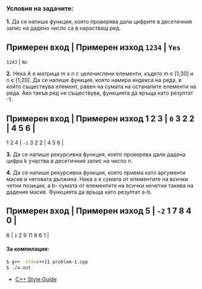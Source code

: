 ### Условия на задачите:

**1.** Да се напише функция, която проверява дали цифрите 
в десетичния запис на дадено число са в нарастващ ред.

Примерен вход | Примерен изход
`1234`		  | `Yes`
-------------------------------
`1243` 		  | `No`

**2.** Нека А е матрица m x n с целочислени елементи, 
където m є [1;30] и n є [1;20]. Да се напише функция, 
която намира индекса на реда, в който съществува елемент,
равен на сумата  на останалите елементи на реда. Ако такъв 
ред не съществува, функцията да връща като резултат -1.

Примерен вход | Примерен изход
1 2 3         | `0`
3 2 2         |
4 5 6         |
-------------------------------
1 2 4		  | `-1`
3 2 2 		  |
4 5 6		  |

**3.** Да се напише рекурсивна функция, която проверява дали дадена цифра k участва в десетичния запис на число n.

**4.**  Да се напише рекурсивна функция, която приема като аргументи масив и неговата дължина. Нека а е сумата от елементите на всички четни позиции, а b- сумата от елементите на всички нечетни такива на дадения масив. Функцията да връща като резултат a-b.

Примерен вход | Примерен изход
5             | `-2`
1 7 8 4 0     |
-------------------------------
6 	          | `1`
2 9 11 8 6 1  |

#### За компилация:

``` bash
$ g++ -std=c++11 problem-1.cpp 
$ ./a.out
```

- [C++ Style Guide](https://google.github.io/styleguide/cppguide.html)
